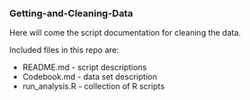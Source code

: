 ### Getting-and-Cleaning-Data

Here will come the script documentation for cleaning the data.

Included files in this repo are:

- README.md - script descriptions
- Codebook.md - data set description
- run_analysis.R - collection of R scripts

